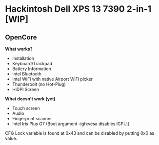 # Hackintosh Dell XPS 13 7390 2-in-1 [WIP]
## OpenCore
**What works?**
- Installation
- Keyboard/Trackpad
- Battery Information
- Intel Bluetooth
- Intel WiFi with native Airport WiFi picker
- Thunderbolt (no Hot-Plug)
- HiDPI Screen

**What doesn't work (yet)**
- Touch screen
- Audio
- Fingerprint scanner
- Intel Iris Plus G7 (Boot argument -igfxvesa disables IGPU.)

CFG Lock variable is found at 0x43 and can be disabled by putting 0x0 as value.
